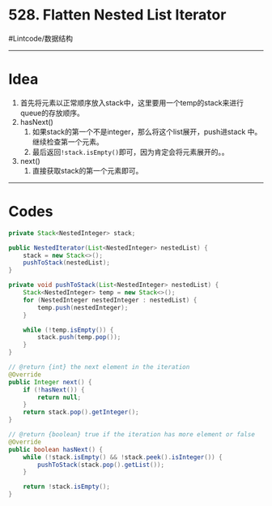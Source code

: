 # 528. Flatten Nested List Iterator
#Lintcode/数据结构
- - - -
# Idea
1. 首先将元素以正常顺序放入stack中，这里要用一个temp的stack来进行queue的存放顺序。
2. hasNext()
	1. 如果stack的第一个不是integer，那么将这个list展开，push进stack 中。继续检查第一个元素。
	2. 最后返回`!stack.isEmpty()`即可，因为肯定会将元素展开的。。
3. next()
	1. 直接获取stack的第一个元素即可。
- - - -
# Codes
```java
private Stack<NestedInteger> stack;

public NestedIterator(List<NestedInteger> nestedList) {
    stack = new Stack<>();
    pushToStack(nestedList);
}

private void pushToStack(List<NestedInteger> nestedList) {
    Stack<NestedInteger> temp = new Stack<>();
    for (NestedInteger nestedInteger : nestedList) {
        temp.push(nestedInteger);
    }

    while (!temp.isEmpty()) {
        stack.push(temp.pop());
    }
}

// @return {int} the next element in the iteration
@Override
public Integer next() {
    if (!hasNext()) {
        return null;
    }
    return stack.pop().getInteger();
}

// @return {boolean} true if the iteration has more element or false
@Override
public boolean hasNext() {
    while (!stack.isEmpty() && !stack.peek().isInteger()) {
        pushToStack(stack.pop().getList());
    }

    return !stack.isEmpty();
}
```